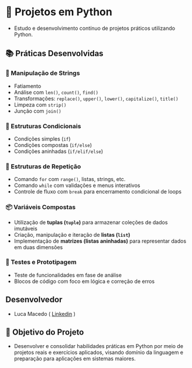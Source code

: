 # 🐍 Projetos em Python
- Estudo e desenvolvimento contínuo de projetos práticos utilizando Python.

## 📚 Práticas Desenvolvidas
### 🧵 Manipulação de Strings
- Fatiamento
- Análise com `len()`, `count()`, `find()`
- Transformações: `replace()`, `upper()`, `lower()`, `capitalize()`, `title()`
- Limpeza com `strip()`
- Junção com `join()`

### 🧠 Estruturas Condicionais
- Condições simples (`if`)
- Condições compostas (`if/else`)
- Condições aninhadas (`if/elif/else`)

### 🔁 Estruturas de Repetição
- Comando `for` com `range()`, listas, strings, etc.
- Comando `while` com validações e menus interativos
- Controle de fluxo com `break` para encerramento condicional de loops

### 📦 Variáveis Compostas
- Utilização de **tuplas (`tuple`)** para armazenar coleções de dados imutáveis
- Criação, manipulação e iteração de **listas (`list`)**
- Implementação de **matrizes (listas aninhadas)** para representar dados em duas dimensões

### 🧪 Testes e Prototipagem
- Teste de funcionalidades em fase de análise
- Blocos de código com foco em lógica e correção de erros
 
## Desenvolvedor 
- Luca Macedo ( <a href="https://www.linkedin.com/in/luca-macedo-659124219/">Linkedin</a> )

## 🎯 Objetivo do Projeto
- Desenvolver e consolidar habilidades práticas em Python por meio de projetos reais e exercícios aplicados, visando domínio da linguagem e preparação para aplicações em sistemas maiores.
